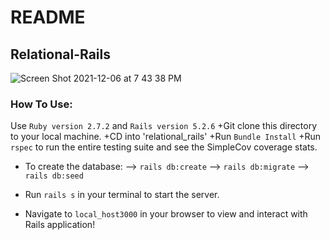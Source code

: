 # README

## Relational-Rails

![Screen Shot 2021-12-06 at 7 43 38 PM](https://user-images.githubusercontent.com/89213429/144956593-0fc0ea54-b942-487e-908b-97b8646ebe73.png)

### How To Use:

Use `Ruby version 2.7.2` and `Rails version 5.2.6`
+Git clone this directory to your local machine.
+CD into 'relational_rails'
+Run `Bundle Install`
+Run `rspec` to run the entire testing suite and see the SimpleCov coverage stats.

+ To create the database:
--> `rails db:create`
--> `rails db:migrate`
--> `rails db:seed`

+ Run `rails s` in your terminal to start the server.
+ Navigate to `local_host3000` in your browser to view and interact with Rails application!
